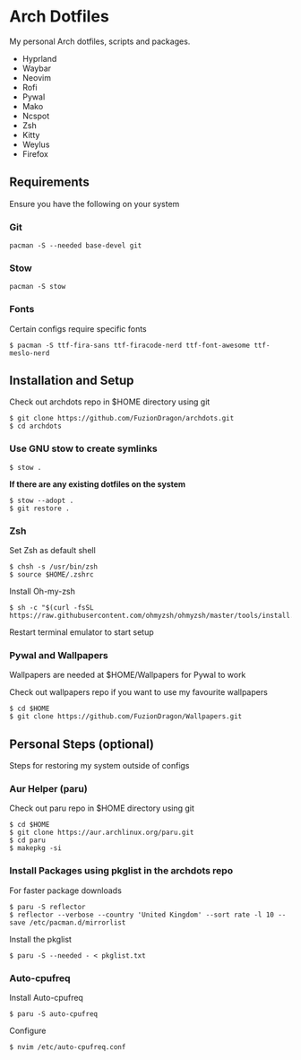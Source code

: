 # Arch Dotfiles

My personal Arch dotfiles, scripts and packages.

- Hyprland
- Waybar
- Neovim
- Rofi
- Pywal
- Mako
- Ncspot
- Zsh
- Kitty
- Weylus
- Firefox

## Requirements

Ensure you have the following on your system

### Git

```
pacman -S --needed base-devel git
```

### Stow

```
pacman -S stow
```

### Fonts

Certain configs require specific fonts


```
$ pacman -S ttf-fira-sans ttf-firacode-nerd ttf-font-awesome ttf-meslo-nerd
```

## Installation and Setup

Check out archdots repo in $HOME directory using git

```
$ git clone https://github.com/FuzionDragon/archdots.git
$ cd archdots
```

### Use GNU stow to create symlinks

```
$ stow .
```

**If there are any existing dotfiles on the system**

```
$ stow --adopt .
$ git restore .
```

### Zsh

Set Zsh as default shell

```
$ chsh -s /usr/bin/zsh
$ source $HOME/.zshrc
```

Install Oh-my-zsh

```
$ sh -c "$(curl -fsSL https://raw.githubusercontent.com/ohmyzsh/ohmyzsh/master/tools/install.sh)"
```

Restart terminal emulator to start setup 

### Pywal and Wallpapers 

Wallpapers are needed at $HOME/Wallpapers for Pywal to work

Check out wallpapers repo if you want to use my favourite wallpapers

```
$ cd $HOME
$ git clone https://github.com/FuzionDragon/Wallpapers.git
```

## Personal Steps (optional)

Steps for restoring my system outside of configs

### Aur Helper (paru)

Check out paru repo in $HOME directory using git

```
$ cd $HOME
$ git clone https://aur.archlinux.org/paru.git
$ cd paru
$ makepkg -si
```

### Install Packages using pkglist in the archdots repo 

For faster package downloads

```
$ paru -S reflector
$ reflector --verbose --country 'United Kingdom' --sort rate -l 10 --save /etc/pacman.d/mirrorlist
```

Install the pkglist

```
$ paru -S --needed - < pkglist.txt
```

### Auto-cpufreq

Install Auto-cpufreq

```
$ paru -S auto-cpufreq
```

Configure

```
$ nvim /etc/auto-cpufreq.conf
```
